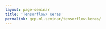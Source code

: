 ```yaml
---
layout: page-seminar
title: 'Tensorflow/ Keras'
permalink: gcp-ml-seminar/tensorflow-keras/
---
```


